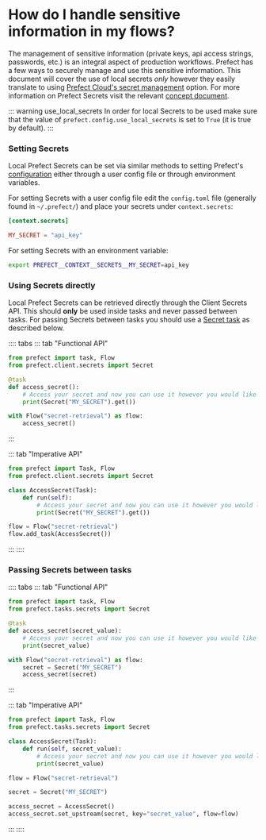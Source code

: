 # How do I handle sensitive information in my flows?

The management of sensitive information (private keys, api access strings, passwords, etc.) is an integral aspect of production workflows. Prefect has a few ways to securely manage and use this sensitive information. This document will cover the use of local secrets _only_ however they easily translate to using [Prefect Cloud's secret management](/orchestration/concepts/secrets.html) option. For more information on Prefect Secrets visit the relevant [concept document](/core/concepts/secrets.html).

::: warning use_local_secrets
In order for local Secrets to be used make sure that the value of `prefect.config.use_local_secrets` is set to `True` (it is true by default).
:::

### Setting Secrets

Local Prefect Secrets can be set via similar methods to setting Prefect's [configuration](/core/concepts/configuration.html) either through a user config file or through environment variables.

For setting Secrets with a user config file edit the `config.toml` file (generally found in `~/.prefect/`) and place your secrets under `context.secrets`:

```toml
[context.secrets]

MY_SECRET = "api_key"
```

For setting Secrets with an environment variable:

```sh
export PREFECT__CONTEXT__SECRETS__MY_SECRET=api_key
```

### Using Secrets directly

Local Prefect Secrets can be retrieved directly through the Client Secrets API. This should **only** be used inside tasks and never passed between tasks. For passing Secrets between tasks you should use a [Secret task](/api/latest/tasks/secrets.html) as described below.

:::: tabs
::: tab "Functional API"
```python
from prefect import task, Flow
from prefect.client.secrets import Secret

@task
def access_secret():
    # Access your secret and now you can use it however you would like
    print(Secret("MY_SECRET").get())

with Flow("secret-retrieval") as flow:
    access_secret()
```
:::

::: tab "Imperative API"
```python
from prefect import Task, Flow
from prefect.client.secrets import Secret

class AccessSecret(Task):
    def run(self):
        # Access your secret and now you can use it however you would like
        print(Secret("MY_SECRET").get())

flow = Flow("secret-retrieval")
flow.add_task(AccessSecret())
```
:::
::::

### Passing Secrets between tasks

:::: tabs
::: tab "Functional API"
```python
from prefect import task, Flow
from prefect.tasks.secrets import Secret

@task
def access_secret(secret_value):
    # Access your secret and now you can use it however you would like
    print(secret_value)

with Flow("secret-retrieval") as flow:
    secret = Secret("MY_SECRET")
    access_secret(secret)
```
:::

::: tab "Imperative API"
```python
from prefect import Task, Flow
from prefect.tasks.secrets import Secret

class AccessSecret(Task):
    def run(self, secret_value):
        # Access your secret and now you can use it however you would like
        print(secret_value)

flow = Flow("secret-retrieval")

secret = Secret("MY_SECRET")

access_secret = AccessSecret()
access_secret.set_upstream(secret, key="secret_value", flow=flow)
```
:::
::::
